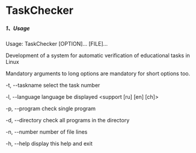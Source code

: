 # TaskChecker

##### 1、Usage

Usage: TaskChecker [OPTION]... \[FILE]...

Development of a system for automatic verification of educational tasks in Linux

Mandatory arguments to long options are mandatory for short options too.

-t,  --taskname		 select the task number

-l,  --language		   language be displayed  <default Russian> <support [ru] [en] [ch]>

-p, --program		   check single program

-d, --directory		   check all programs in the directory

-n, --number			 number of file lines

-h, --help				    display this help and exit
